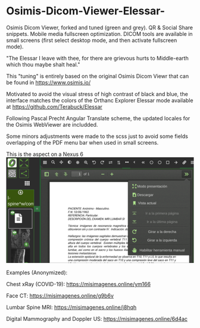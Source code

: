 # Osimis-Dicom-Viewer-Elessar-

Osimis Dicom Viewer, forked and tuned (green and grey). 
QR &amp; Social Share snippets. 
Mobile media fullscreen optimization.
DICOM tools are available in small screens (first select desktop mode, and then activate fullscreen mode).

"The Elessar I leave with thee, for there are grievous hurts to Middle-earth which thou maybe shalt heal."

This "tuning" is entirely based on the original Osimis Dicom Viewr that can be found in https://www.osimis.io/

Motivated to avoid the visual stress of high contrast of black and blue, the interface matches the colors of the Orthanc Explorer Elessar mode available at https://github.com/Terabuck/Elessar

Following Pascal Precht Angular Translate scheme, the updated locales for the Osimis WebViewer are includded.

Some minors adjustments were made to the scss just to avoid some fields overlapping of the PDF menu bar when used in small screens.

This is the aspect on a Nexus 6
![PDF_Sample](/samples/Nexus6-PDF-Spanish.png)

Examples (Anonymized):

Chest xRay (COVID-19): https://misimagenes.online/ym166

Face CT: https://misimagenes.online/g9b6v

Lumbar Spine MRI: https://misimagenes.online/j8hqh 

Digital Mammography and Doppler US: https://misimagenes.online/6d4ac 
